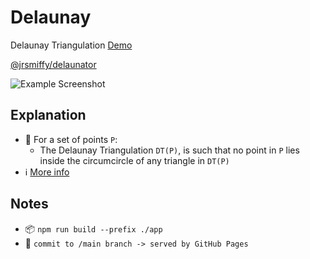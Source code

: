 # Delaunay

Delaunay Triangulation [Demo](jrsmiffy.github.io/delaunay/)

[@jrsmiffy/delaunator](https://github.com/JRSmiffy/delaunator)

![Example Screenshot](https://user-images.githubusercontent.com/34093915/221354864-f71c18da-7269-4e21-b7a3-c9a56e1affaf.png)

## Explanation
- 🧮  For a set of points `P`:
    - The Delaunay Triangulation `DT(P)`, is such that no point in `P` lies inside the circumcircle of any triangle in `DT(P)`
- ℹ️  [More info](https://en.wikipedia.org/wiki/Delaunay_triangulation)

## Notes
- 📦  `npm run build --prefix ./app`
- 🚀  `commit to /main branch -> served by GitHub Pages`